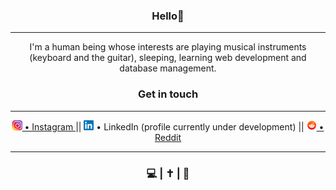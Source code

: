 <h3 align="center">Hello👋</h3>

---

<p align="center">I'm a human being whose interests are playing musical instruments (keyboard and the guitar), sleeping, learning web development and database management.<p/>

<h3 align="center">Get in touch</h3>

---

<p align="center">
    <img src="https://github.com/AncientSoup/AncientSoup/blob/main/insta.png"><a href="https://www.instagram.com/adobong_sunog/"> • Instagram </a> ||
    <img src="https://github.com/AncientSoup/AncientSoup/blob/main/linkedin.png"> • LinkedIn (profile currently under development) ||
    <img src="https://github.com/AncientSoup/AncientSoup/blob/main/reddit.png"><a href="https://www.reddit.com/user/adobePhotosoup"> • Reddit </a>
</p>

---

<h3 align="center">💻 | ✝ | 🎸</h3>
